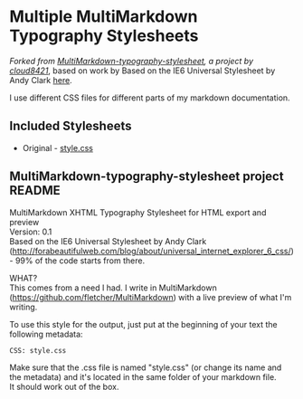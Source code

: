 # Multiple MultiMarkdown Typography Stylesheets
*Forked from [MultiMarkdown-typography-stylesheet](https://github.com/cloud8421/MultiMarkdown-typography-stylesheet), a project by [cloud8421](https://github.com/cloud8421)*, based on work by Based on the IE6 Universal Stylesheet by Andy Clark [here](http://forabeautifulweb.com/blog/about/universal_internet_explorer_6_css/).

I use different CSS files for different parts of my markdown documentation.

## Included Stylesheets

* Original - [style.css](style.css)


## MultiMarkdown-typography-stylesheet project README

MultiMarkdown XHTML Typography Stylesheet for HTML export and preview  
Version: 0.1  
Based on the IE6 Universal Stylesheet by Andy Clark (http://forabeautifulweb.com/blog/about/universal_internet_explorer_6_css/) - 99% of the code starts from there.  


WHAT?  
This comes from a need I had. I write in MultiMarkdown (https://github.com/fletcher/MultiMarkdown) with a live preview of what I'm writing.

To use this style for the output, just put at the beginning of your text the following metadata:

	CSS: style.css

Make sure that the .css file is named "style.css" (or change its name and the metadata) and it's located in the same folder of your markdown file.  
It should work out of the box.